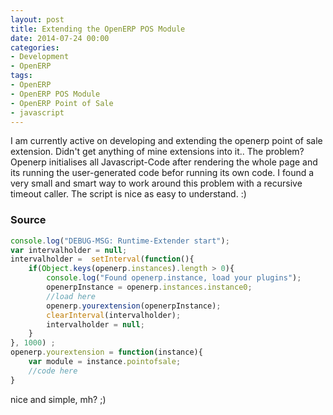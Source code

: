 ```yaml
---
layout: post
title: Extending the OpenERP POS Module
date: 2014-07-24 00:00
categories:
- Development
- OpenERP
tags:
- OpenERP
- OpenERP POS Module
- OpenERP Point of Sale
- javascript
---
```


I am currently active on developing and extending the openerp point of sale extension. Didn't get anything of mine extensions into it.. The problem? Openerp initialises all Javascript-Code after rendering the whole page and its running the user-generated code befor running its own code. I found a very small and smart way to work around this problem with a recursive timeout caller. The script is nice as easy to understand. :)

### Source

```javascript
console.log("DEBUG-MSG: Runtime-Extender start");
var intervalholder = null;
intervalholder =  setInterval(function(){
    if(Object.keys(openerp.instances).length > 0){
        console.log("Found openerp.instance, load your plugins");
        openerpInstance = openerp.instances.instance0;
        //load here
        openerp.yourextension(openerpInstance);
        clearInterval(intervalholder);
        intervalholder = null;
    }
}, 1000) ;
openerp.yourextension = function(instance){
    var module = instance.pointofsale;
    //code here
}
```

nice and simple, mh? ;)
